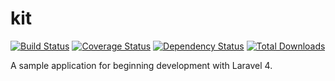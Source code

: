 kit
=========

[![Build Status](https://travis-ci.org/msntx/kit.svg)](https://travis-ci.org/msntx/kit)
[![Coverage Status](https://coveralls.io/repos/msntx/kit/badge.png)](https://coveralls.io/r/msntx/kit)
[![Dependency Status](https://www.versioneye.com/user/projects/53639920fe0d07647700009b/badge.png)](https://www.versioneye.com/user/projects/53639920fe0d07647700009b)
[![Total Downloads](https://img.shields.io/packagist/dm/msntx/kit.svg)](https://packagist.org/packages/msntx/kit)

A sample application for beginning development with Laravel 4.
